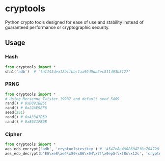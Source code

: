 # cryptools

Python crypto tools designed for ease of use and stability instead of guaranteed performance or cryptographic security.

## Usage

### Hash

```python
from cryptools import *
sha1('adb')  # 'fa1143dea12bffbbc1aa99d5da2ec811d63b5127'
```

### PRNG

```python
from cryptools import *
# Using Mersenne Twister 19937 and default seed 5489
rand() # 0xD091BB5C
rand() # 0x22AE9EF6
seed(251)
rand() # 0xA33A7D59
rand() # 0x8631FB6B
```

### Cipher
```python
from cryptools import *
aes_ecb_encrypt('adb', 'cryptoolstestkey') # '4547e8e48086047f0e704728f86f1273'
aes_ecb_decrypt(b'EG\xe8\xe4\x80\x86\x04\x7f\x0epG(\xf8o\x12s', 'cryptoolstestkey') # b'adb'
```
